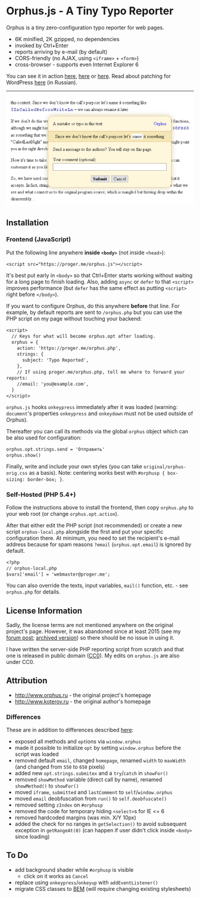 # Orphus.js - A Tiny Typo Reporter

Orphus is a tiny zero-configuration typo reporter for web pages.

- 6K minified, 2K gzipped, no dependencies
- invoked by Ctrl+Enter
- reports arriving by e-mail (by default)
- CORS-friendly (no AJAX, using `<iframe>` + `<form>`)
- cross-browser - supports even Internet Explorer 6

You can see it in action [here](https://laravel.ru), [here](https://proger.me) or [here](https://squizzle.me/js/sqimitive). Read about patching for WordPress [here](https://cs-cs.net/sistema-orphus#_orphus_progerxp____202301) (in Russian).

---

![Screenshot](https://raw.githubusercontent.com/ProgerXP/Orphus/master/screenshot.png)


## Installation

### Frontend (JavaScript)

Put the following line anywhere **inside `<body>`** (not inside `<head>`):

```
<script src="https://proger.me/orphus.js"></script>
```

It's best put early in `<body>` so that Ctrl+Enter starts working without waiting for a long page to finish loading. Also, adding `async` or `defer` to that `<script>` improves performance (but `defer` has the same effect as putting `<script>` right before `</body>`).

If you want to configure Orphus, do this anywhere **before** that line. For example, by default reports are sent to `/orphus.php` but you can use the PHP script on my page without touching your backend:

```
<script>
  // Keys for what will become orphus.opt after loading.
  orphus = {
    action: 'https://proger.me/orphus.php',
    strings: {
      subject: 'Typo Reported',
    },
    // If using proger.me/orphus.php, tell me where to forward your reports:
    //email: 'you@example.com',
  }
</script>
```

`orphus.js` hooks `onkeypress` immediately after it was loaded (warning: `document`'s properties `onkeypress` and `onkeydown` must not be used outside of Orphus).

Thereafter you can call its methods via the global `orphus` object which can be also used for configuration:

```
orphus.opt.strings.send = 'Отправить'
orphus.show()
```

Finally, write and include your own styles (you can take `original/orphus-orig.css` as a basis). Note: centering works best with `#orphusp { box-sizing: border-box; }`.

### Self-Hosted (PHP 5.4+)

Follow the instructions above to install the frontend, then copy `orphus.php` to your web root (or change `orphus.opt.action`).

After that either edit the PHP script (not recommended) or create a new script `orphus-local.php` alongside the first and put your specific configuration there. At minimum, you need to set the recipient's e-mail address because for spam reasons `?email` (`orphus.opt.email`) is ignored by default.

```
<?php
// orphus-local.php
$vars['email'] = 'webmaster@proger.me';
```

You can also override the texts, input variables, `mail()` function, etc. - see `orphus.php` for details.


## License Information

Sadly, the license terms are not mentioned anywhere on the original project's page. However, it was abandoned since at least 2015 (see my [forum post](http://www.orphus.ru/community/orphus/common/Ssl.html); [archived version](https://archive.md/6Q5Tl)) so there should be no issue in using it.

I have written the server-side PHP reporting script from scratch and that one is released in public domain ([CC0](https://creativecommons.org/publicdomain/zero/1.0/)). My edits on `orphus.js` are also under CC0.


## Attribution

- http://www.orphus.ru - the original project's homepage
- http://www.koterov.ru - the original author's homepage

### Differences

These are in addition to differences described [here](original/README.md):

- exposed all methods and `opt`ions via `window.orphus`
- made it possible to initialize `opt` by setting `window.orphus` before the script was loaded
- removed default `email`, changed `homepage`, renamed `width` to `maxWidth` (and changed from `550` to `650` pixels)
- added new `opt.strings.submitex` and a `try`/`catch` in `showFor()`
- removed `showMethod` variable (direct call by name), renamed `showMethod()` to `showFor()`
- moved `iframe`, `submitted` and `lastComment` to `self`/`window.orphus`
- moved `email` deobfuscation from `run()` to `self.deobfuscate()`
- removed setting `zIndex` on `#orphusp`
- removed the code for temporary hiding `<select>`s for IE <= 6
- removed hardcoded margins (was min. X/Y 10px)
- added the check for no ranges in `getSelection()` to avoid subsequent exception in `getRangeAt(0)` (can happen if user didn't click inside `<body>` since loading)


## To Do

- add background shader while `#orphusp` is visible
  - click on it works as `Cancel`
- replace using `onkeypress`/`onkeyup` with `addEventListener()`
- migrate CSS classes to [BEM](http://bem.info) (will require changing existing stylesheets)
